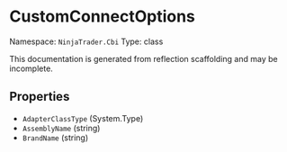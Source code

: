 # CustomConnectOptions

Namespace: `NinjaTrader.Cbi`
Type: class

This documentation is generated from reflection scaffolding and may be incomplete.

## Properties
- `AdapterClassType` (System.Type)
- `AssemblyName` (string)
- `BrandName` (string)
